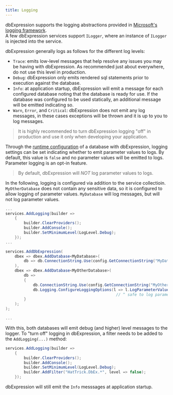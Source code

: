 ```yaml
---
title: Logging
---
```


dbExpression supports the logging abstractions provided in [Microsoft's logging framework](https://docs.microsoft.com/en-us/dotnet/core/extensions/logging?tabs=command-line).  
A few dbExpression services support `ILogger`, where an instance of `ILogger` is injected into the service.

dbExpression generally logs as follows for the different log levels:
- `Trace`: emits low-level messages that help resolve any issues you may be having with dbExpression.  As recommended just about everywhere, do not use this level in production.
- `Debug`: dbExpression only emits rendered sql statements prior to execution against the database.
- `Info`: at application startup, dbExpression will emit a message for each configured database noting that the database is ready for use.  If the database was configured to be used statically, an additional message will be emitted indicating so.
- `Warn`, `Error`, and `Critical`: dbExpression does not emit any log messages, in these cases exceptions will be thrown and it is up to you to log messages.

> It is highly recommended to turn dbExpression logging "off" in production and use it only when developing your application.

Through the [runtime configuration](../../core-concepts/configuration/runtime) of a database with dbExpression, logging settings can be set indicating whether to emit parameter values to logs.  By default, this value is `false` and no parameter values will be emitted to logs.  Parameter logging is an opt-in feature.

> By default, dbExpression will *NOT* log parameter values to logs.

In the following, logging is configured via addition to the service collectioin.  `MyOtherDatabase` does not contain any sensitive data, so it is configured to allow logging of parameter values.  `MyDatabase` will log messages, but will not log parameter values.

```csharp
...
services.AddLogging(builder =>
    {
        builder.ClearProviders();
        builder.AddConsole();
        builder.SetMinimumLevel(LogLevel.Debug);
    });
...

services.AddDbExpression(
    dbex => dbex.AddDatabase<MyDatabase>(
        db => db.ConnectionString.Use(config.GetConnectionString("MyDatabase"))
    ),
    dbex => dbex.AddDatabase<MyOtherDatabase>(
        db =>
        {
            db.ConnectionString.Use(config.GetConnectionString("MyOtherDatabase"));
            db.Logging.ConfigureLoggingOptions(l => l.LogParameterValues = true); 
                                                // ^ safe to log parameter values
        }
    );
);

...
```

With this, both databases will emit debug (and higher) level messages to the logger.  To "turn off" logging in dbExpression, a filter needs to be added to the `AddLogging(...)` method:

```csharp
services.AddLogging(builder =>
    {
        builder.ClearProviders();
        builder.AddConsole();
        builder.SetMinimumLevel(LogLevel.Debug);
        builder.AddFilter("HatTrick.DbEx.*", level => false);
    });
```
dbExpression will still emit the `Info` messsages at application startup.